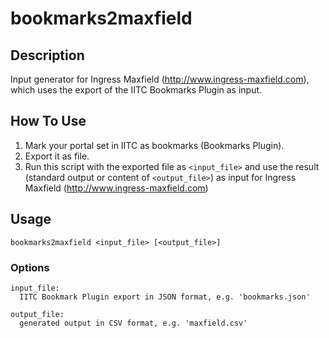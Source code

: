 # bookmarks2maxfield

## Description

Input generator for Ingress Maxfield (http://www.ingress-maxfield.com), which
uses the export of the IITC Bookmarks Plugin as input.

## How To Use

1. Mark your portal set in IITC as bookmarks (Bookmarks Plugin).
2. Export it as file.
3. Run this script with the exported file as `<input_file>` and use the result
(standard output or content of `<output_file>`) as input for Ingress Maxfield
(http://www.ingress-maxfield.com)

## Usage

```
bookmarks2maxfield <input_file> [<output_file>]
```

### Options

```
input_file:
  IITC Bookmark Plugin export in JSON format, e.g. 'bookmarks.json'

output_file:
  generated output in CSV format, e.g. 'maxfield.csv'
```
